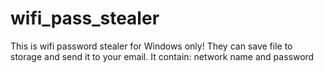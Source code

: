 # wifi_pass_stealer
This is wifi password stealer for Windows only! They can save file to storage and send it to your email. It contain: network name and password
